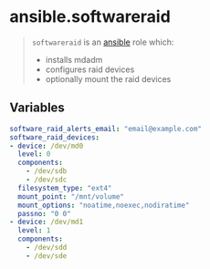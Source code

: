 # ansible.softwareraid
> `softwareraid` is an [ansible](http://www.ansible.com) role which: 
> * installs mdadm
> * configures raid devices
> * optionally mount the raid devices 

## Variables
```yaml
software_raid_alerts_email: "email@example.com"
software_raid_devices:
- device: /dev/md0
  level: 0
  components:
    - /dev/sdb
    - /dev/sdc
  filesystem_type: "ext4"
  mount_point: "/mnt/volume"
  mount_options: "noatime,noexec,nodiratime"
  passno: "0 0"
- device: /dev/md1
  level: 1
  components:
    - /dev/sdd
    - /dev/sde
```


